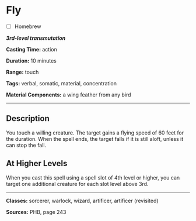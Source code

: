 # Fly

- [ ] Homebrew

***3rd-level transmutation***

**Casting Time:** action

**Duration:** 10 minutes

**Range:** touch

**Tags:** verbal, somatic, material, concentration

**Material Components:** a wing feather from any bird

---

## Description
You touch a willing creature.
The target gains a flying speed of 60 feet for the duration.
When the spell ends, the target falls if it is still aloft, unless it can stop the fall.

## At Higher Levels
When you cast this spell using a spell slot of 4th level or higher, you can target one additional creature for each slot level above 3rd.

---

**Classes:** sorcerer, warlock, wizard, artificer, artificer (revisited)

**Sources:** PHB, page 243
